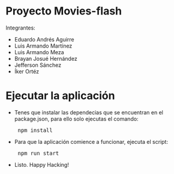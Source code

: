 # Proyecto Movies-flash

Integrantes: 

* Eduardo Andrés Aguirre
* Luis Armando Martínez
* Luis Armando Meza
* Brayan Josué Hernández
* Jefferson Sánchez
* Íker Ortéz

# Ejecutar la aplicación

* Tenes que instalar las dependecias que se encuentran en el package.json, para ello solo ejecutas el comando: <pre> npm install </pre>

* Para que la aplicación comience a funcionar, ejecuta el script: <pre> npm run start </pre> 

* Listo. Happy Hacking!
